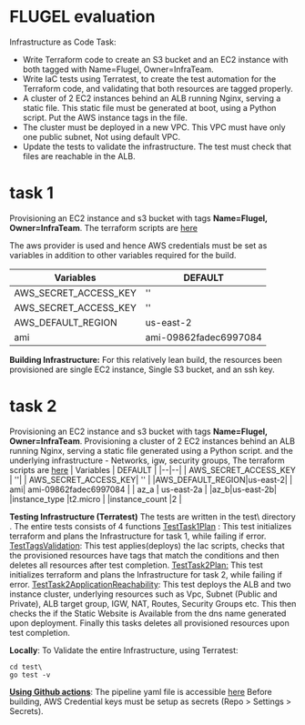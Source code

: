 # FLUGEL evaluation

Infrastructure as Code Task:

 - Write Terraform code to create an S3 bucket and an EC2 instance with both tagged with Name=Flugel, Owner=InfraTeam.
 - Write IaC tests using Terratest, to create the test automation for the Terraform code, and validating that both resources are tagged properly.
 - A cluster of 2 EC2 instances behind an ALB running Nginx, serving a static file. This static file must be generated at boot, using a Python script. Put the AWS instance tags in the file.
 -   The cluster must be deployed in a new VPC. This VPC must have only one public subnet, Not using default VPC.
-   Update the tests to validate the infrastructure. The test must check that files are reachable in the ALB.

# task 1

Provisioning an EC2 instance and s3 bucket with tags **Name=Flugel, Owner=InfraTeam**.
The terraform scripts are [here](https://github.com/giddy87/flugel_test/tree/test1/task1)

The aws provider is used and hence AWS credentials must be set as variables in addition to other variables required for the build.

| Variables | DEFAULT |
|--|--|
| AWS_SECRET_ACCESS_KEY |  ''|
|  AWS_SECRET_ACCESS_KEY| '' |
|AWS_DEFAULT_REGION|us-east-2|
|  ami| ami-09862fadec6997084 |
**Building Infrastructure:**
For this relatively lean build, the resources been provisioned are single EC2 instance, Single S3 bucket, and an ssh key.

# task 2
Provisioning an EC2 instance and s3 bucket with tags **Name=Flugel, Owner=InfraTeam**.
Provisioning a cluster of 2 EC2 instances behind an ALB running Nginx, serving a static file generated using a Python script. and the underlying infrastructure - Networks, igw, security groups, 
The terraform scripts are [here](https://github.com/giddy87/flugel_test/tree/test1/task1)
| Variables | DEFAULT |
|--|--|
| AWS_SECRET_ACCESS_KEY |  ''|
|  AWS_SECRET_ACCESS_KEY| '' |
|AWS_DEFAULT_REGION|us-east-2|
|  ami| ami-09862fadec6997084 |
| az_a | us-east-2a |
|az_b|us-east-2b|
|instance_type  |t2.micro  |
|instance_count  |2  |



**Testing Infrastructure (Terratest)**
The tests are written in the test\ directory .
The entire tests consists of 4 functions
[TestTask1Plan](https://github.com/giddy87/flugel_test/blob/main/test/task1_test.go) : This test initializes terraform and plans the Infrastructure for task 1, while failing if error.
[TestTagsValidation](https://github.com/giddy87/flugel_test/blob/main/test/task1_test.go): This test applies(deploys) the Iac scripts, checks that the provisioned resources have tags that match the conditions and then deletes all resources after test completion.
[TestTask2Plan:](https://github.com/giddy87/flugel_test/blob/main/test/task2_test.go)  This test initializes terraform and plans the Infrastructure for task 2, while failing if error.
[TestTask2ApplicationReachability](https://github.com/giddy87/flugel_test/blob/main/test/task2_test.go): This test deploys the ALB and two instance cluster, underlying resources such as Vpc, Subnet (Public and Private), ALB target group, IGW, NAT, Routes, Security Groups etc.
This then checks the if the Static Website is Available from the dns name generated upon deployment.
Finally this tasks deletes all provisioned resources upon test completion. 


**Locally**:
To Validate the entire Infrastructure, using Terratest:

    cd test\
    go test -v
**[Using Github actions](https://github.com/giddy87/flugel_test/actions)**:
The pipeline yaml file is accessible [here](https://github.com/giddy87/flugel_test/blob/main/.github/workflows/pipeline.yml)
Before building, AWS Credential keys must be setup as secrets (Repo > Settings > Secrets). 
```

